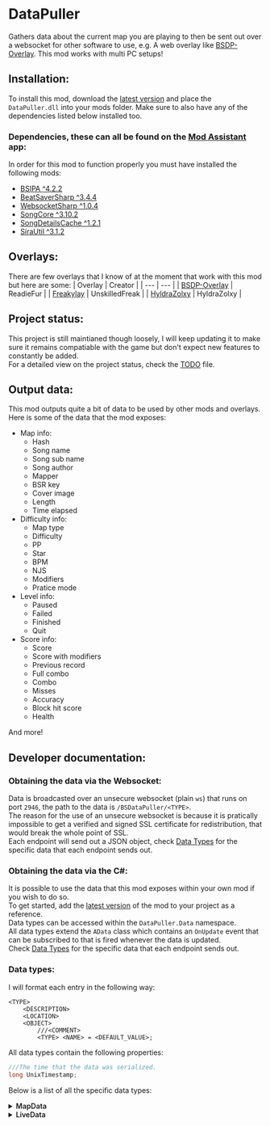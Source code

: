 # DataPuller
Gathers data about the current map you are playing to then be sent out over a websocket for other software to use, e.g. A web overlay like [BSDP-Overlay](../BSDP-Overlay). This mod works with multi PC setups!

## Installation:
To install this mod, download the [latest version](./releases/latest) and place the `DataPuller.dll` into your mods folder. Make sure to also have any of the dependencies listed below installed too.
### Dependencies, these can all be found on the [Mod Assistant](https://github.com/Assistant/ModAssistant) app:
In order for this mod to function properly you must have installed the following mods:
- [BSIPA ^4.2.2](https://github.com/bsmg/BeatSaber-IPA-Reloaded)
- [BeatSaverSharp ^3.4.4](https://github.com/Auros/BeatSaverSharper)
- [WebsocketSharp ^1.0.4](assets/websocket-sharp-1.0.4.zip)
- [SongCore ^3.10.2](https://github.com/Kylemc1413/SongCore)
- [SongDetailsCache ^1.2.1](https://github.com/kinsi55/BeatSaber_SongDetails)
- [SiraUtil ^3.1.2](https://github.com/Auros/SiraUtil)

## Overlays:
There are few overlays that I know of at the moment that work with this mod but here are some:
| Overlay | Creator |
| --- | --- |
| [BSDP-Overlay](../BSDP-Overlay) | ReadieFur |
| [Freakylay](https://github.com/UnskilledFreak/Freakylay) | UnskilledFreak |
| [HyldraZolxy](https://github.com/HyldraZolxy/BeatSaber-Overlay) | HyldraZolxy |

## Project status:
This project is still maintianed though loosely, I will keep updating it to make sure it remains compatiable with the game but don't expect new features to constantly be added.  
For a detailed view on the project status, check the [TODO](./.todo) file.


## Output data:
This mod outputs quite a bit of data to be used by other mods and overlays. Here is some of the data that the mod exposes:
- Map info:
	- Hash
	- Song name
	- Song sub name
	- Song author
	- Mapper
	- BSR key
	- Cover image
	- Length
	- Time elapsed
- Difficulty info:
	- Map type
	- Difficulty
	- PP
	- Star
	- BPM
	- NJS
	- Modifiers
	- Pratice mode
- Level info:
	- Paused
	- Failed
	- Finished
	- Quit
- Score info:
	- Score
	- Score with modifiers
	- Previous record
	- Full combo
	- Combo
	- Misses
	- Accuracy
	- Block hit score
	- Health

And more!

## Developer documentation:
### Obtaining the data via the Websocket:
Data is broadcasted over an unsecure websocket (plain `ws`) that runs on port `2946`, the path to the data is `/BSDataPuller/<TYPE>`.  
The reason for the use of an unsecure websocket is because it is pratically impossible to get a verified and signed SSL certificate for redistribution, that would break the whole point of SSL.  
Each endpoint will send out a JSON object, check [Data Types](#data-types) for the specific data that each endpoint sends out.

### Obtaining the data via the C#:
It is possible to use the data that this mod exposes within your own mod if you wish to do so.  
To get started, add the [latest version](./releases/latest) of the mod to your project as a reference.  
Data types can be accessed within the `DataPuller.Data` namespace.  
All data types extend the `AData` class which contains an `OnUpdate` event that can be subscribed to that is fired whenever the data is updated.  
Check [Data Types](#data-types) for the specific data that each endpoint sends out.

### Data types:
I will format each entry in the following way:
```
<TYPE>
	<DESCRIPTION>
	<LOCATION>
	<OBJECT>
		///<COMMENT>
		<TYPE> <NAME> = <DEFAULT_VALUE>;
```
All data types contain the following properties:
```cs
///The time that the data was serialized.
long UnixTimestamp;
```
Below is a list of all the specific data types:
<details>
<summary style="font-weight: 600">MapData</summary>
Description: Contains data about the current map and mod.  
Type: `class`  

| Method | Location |
| --- | --- |
| Websocket | `/BSDataPuller/MapData` |
| C# | `DataPuller.Data.MapData` |

This data gets updated whenever:
- The map is changed
- A level is quit/paused/failed/finished

```cs
//====LEVEL====
///This can remain false even if LevelFailed is true, when Modifiers.NoFailOn0Energy is true.
bool LevelPaused = false;

bool LevelFinished = false;

bool LevelFailed = false;

bool LevelQuit = false;

//====MAP====
///The hash ID for the current map.
///null if the hash could not be determined (e.g. if the map is not a custom level).
string? Hash = null;

///The name of the current map.
string SongName = "";

///The sub-name of the current map.
string SongSubName = "";

///The author of the song.
string SongAuthor = "";

///The mapper of the current chart.
string Mapper = "";

///The BSR key of the current map.
///null if the BSR key could not be obtained.
string? BSRKey = null;

///The cover image of the current map.
///null if the cover image could not be obtained.
string? CoverImage = null;

///The duration of the map in seconds.
int Duration = 0;

//====DIFFICULTY====
///The type of map.
///i.e. Standard, 360, OneSaber, etc.
string MapType = "";

///The standard difficulty label of the map.
///i.e. Easy, Normal, Hard, etc.
string Difficulty = "";

///The custom difficulty label set by the mapper.
///null if there is none.
string? CustomDifficultyLabel = null;

///The beats per minute of the current map.
int BPM = 0;

///The note jump speed of the current map.
double NJS = 0;

///The modifiers selected by the player for the current level.
///i.e. No fail, No arrows, Ghost notes, etc.
Modifiers Modifiers = new Modifiers();

///The score multiplier set by the users selection of modifiers.
float ModifiersMultiplier = 1.0f;

bool PracticeMode = false;

///The modifiers selected by the user that are specific to practice mode.
PracticeModeModifiers PracticeModeModifiers = new PracticeModeModifiers();

///The amount Play Points this map is worth.
///0 if the map is unranked or the value was undetermined.
double PP = 0;

///0 if the value was undetermined.
double Star = 0;

//====MISC====
string GameVersion = ""; //Will be the current game version, e.g. 1.20.0

string PluginVersion = ""; //Will be the current version of the plugin, e.g. 2.1.0

bool IsMultiplayer = false;

///The previous local record set by the player for this map specific mode and difficulty.
///0 if the map variant hasn't never been played before.
int PreviousRecord = 0;

///The BSR key fore the last played map.
///null if there was no previous map or the previous maps BSR key was undetermined.
///This value won't be updated if the current map is the same as the last.
string? PreviousBSR = null;
```

##### Modifiers
This is a sub-object of `MapData` and does not get extend the `AData` class, there is no endpoint for this type.  
Type: `class`
```cs
bool NoFailOn0Energy = false;
bool OneLife = false;
bool FourLives = false;
bool NoBombs = false;
bool NoWalls = false;
bool NoArrows = false;
bool GhostNotes = false;
bool DisappearingArrows = false;
bool SmallNotes = false;
bool ProMode = false;
bool StrictAngles = false;
bool ZenMode = false;
bool SlowerSong = false;
bool FasterSong = false;
bool SuperFastSong = false;
```

##### PracticeModeModifiers
This is a sub-object of `MapData` and does not get extend the `AData` class, there is no endpoint for this type.  
Type: `class`
```cs
float SongSpeedMul;
bool StartInAdvanceAndClearNotes;
float SongStartTime;
```

</details>

<details>
<summary style="font-weight: 600">LiveData</summary>
Description: Contains data about the player status within the current map.  
Type: `class`

| Method | Location |
| --- | --- |
| Websocket | `/BSDataPuller/LiveData` |
| C# | `DataPuller.Data.LiveData` |

This data gets updated whenever:
- The players health changes
- A block is hit or missed
- The score changes
- 1 game second passes (this varies depending on the speed multiplier)

```cs
//====SCORE====
///The current raw score.
int Score = 0;

///The current score with the player selected multipliers applied.
int ScoreWithMultipliers = 0;

///The maximum possible raw score for the current number of cut notes.
int MaxScore = 0;

///The maximum possible score with the player selected multipliers applied for the current number of cut notes.
int MaxScoreWithMultipliers = 0;

///The string rank label for the current score.
///i.e. SS, S, A, B, etc.
string Rank = "SSS";

bool FullCombo = true;

///The total number of notes spawned since the start position of the song until the current position in the song.
int NotesSpawned = 0;

///The current note cut combo count without error.
///Resets back to 0 when the player: misses a note, hits a note incorrectly, takes damage or hits a bomb.
int Combo = 0;

///The total number of missed and incorrectly hit notes since the start position of the song until the current position in the song.
int Misses = 0;

double Accuracy = 100;

///The individual scores for the last hit note.
SBlockHitScore BlockHitScore = new SBlockHitScore();

double PlayerHealth = 50;

///The colour of note that was last hit.
///ColorType.None if no note was previously hit or a bomb was hit.
ColorType ColorType = ColorType.None;

//====MISC====
///The total amount of time in seconds since the start of the map.
int TimeElapsed = 0;

///The event that caused the update trigger to be fired.
ELiveDataEventTriggers EventTrigger = ELiveDataEventTriggers.Unknown;
```
##### SBlockHitScore
This is a sub-object of `LiveData` and does not get extend the `AData` class, there is no endpoint for this type.
Type: `struct`
```cs
///0 to 70.
int PreSwing = 0;
///0 to 30.
int PostSwing = 0;
///0 to 15.
int CenterSwing = 0;
```

##### ColorType
This is a sub-object of `LiveData` and does not get extend the `AData` class, there is no endpoint for this type.
Type: `enum`
```cs
ColorA = 0,
ColorB = 1,
None = -1
```

##### ELiveDataEventTriggers
This is a sub-object of `LiveData` and does not get extend the `AData` class, there is no endpoint for this type.  
Type: `enum`
```cs
Unknown = 0,
TimerElapsed,
NoteMissed,
EnergyChange,
ScoreChange
```

</details>
